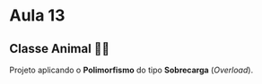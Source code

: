 # Aula 13

## Classe Animal :wolf::dog:

Projeto aplicando o **Polimorfismo** do tipo **Sobrecarga** (_Overload_).